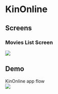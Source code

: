 # KinOnline

## Screens

### Movies List Screen

![](readmeGIFs/KinOnlineMainScreenWithTransaction.gif)

## Demo

KinOnline app flow<br>
![](readmeGIFs/KinOnlineFlow.gif)